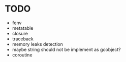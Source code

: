 # TODO
+ fenv
+ metatable
+ closure
+ traceback
+ memory leaks detection
+ maybe string should not be implement as gcobject?
+ coroutine
